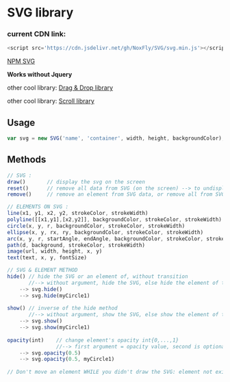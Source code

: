 # SVG library

### current CDN link:
```js
<script src='https://cdn.jsdelivr.net/gh/NoxFly/SVG/svg.min.js'></script>
```

[NPM SVG](https://www.npmjs.com/package/@noxfly/svg)

**Works without Jquery**

other cool library: [Drag & Drop library](http://github.com/NoxFly/Drag-and-Drop)

other cool library: [Scroll library](http://github.com/NoxFly/scroll)

## Usage

```js
var svg = new SVG('name', 'container', width, height, backgroundColor);
```

## Methods

```js
// SVG :
draw()       // display the svg on the screen
reset()      // remove all data from SVG (on the screen) --> to undisplay SVG
remove()     // remove an element from SVG data, or remove all from SVG data (but still display)

// ELEMENTS ON SVG :
line(x1, y1, x2, y2, strokeColor, strokeWidth)
polyline([[x1,y1],[x2,y2]], backgroundColor, strokeColor, strokeWidth)   
circle(x, y, r, backgroundColor, strokeColor, strokeWidth)  
ellipse(x, y, rx, ry, backgroundColor, strokeColor, strokeWidth)
arc(x, y, r, startAngle, endAngle, backgroundColor, strokeColor, strokeWidth)
path(d, background, strokeColor, strokeWidth)
image(url, width, height, x, y)
text(text, x, y, fontSize)

// SVG & ELEMENT METHOD
hide() // hide the SVG or an element of, without transition
       //--> without argument, hide the SVG, else hide the element of the SVG
    --> svg.hide()
    --> svg.hide(myCircle1)
  
show() // inverse of the hide method
       //--> without argument, show the SVG, else show the element of the SVG
    --> svg.show()
    --> svg.show(myCircle1)
  
opacity(int)    // change element's opacity int{0,...,1}
                //--> first argument = opacity value, second is optional, it can be a SVG element
    --> svg.opacity(0.5)
    --> svg.opacity(0.5, myCircle1)
  
// Don't move an element WHILE you didn't draw the SVG: element not existing yet
```